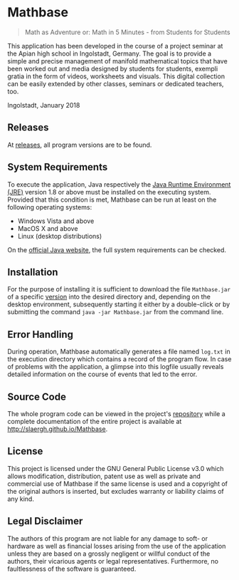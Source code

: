 # Mathbase
> Math as Adventure or: Math in 5 Minutes - from Students for Students

This application has been developed in the course of a project seminar at the Apian high school in Ingolstadt, Germany. The goal is to provide a simple and precise management of manifold mathematical topics that have been worked out and media designed by students for students, exempli gratia in the form of videos, worksheets and visuals. This digital collection can be easily extended by other classes, seminars or dedicated teachers, too.

Ingolstadt, January 2018

## Releases
At [releases](../../releases/), all program versions are to be found.

## System Requirements
To execute the application, Java respectively the [Java Runtime Environment (JRE)](https://java.com/de/download/manual.jsp) version 1.8 or above must be installed on the executing system. Provided that this condition is met, Mathbase can be run at least on the following operating systems:

* Windows Vista and above
* MacOS X and above
* Linux (desktop distributions)

On the [official Java website](https://java.com/en/download/help/sysreq.xml), the full system requirements can be checked.

## Installation
For the purpose of installing it is sufficient to download the file `Mathbase.jar` of a specific [version](../../releases) into the desired directory and, depending on the desktop environment, subsequently starting it either by a double-click or by submitting the command `java -jar Mathbase.jar` from the command line.

## Error Handling
During operation, Mathbase automatically generates a file named `log.txt` in the execution directory which contains a record of the program flow. In case of problems with the application, a glimpse into this logfile usually reveals detailed information on the course of events that led to the error. 

## Source Code
The whole program code can be viewed in the project's [repository](../../) while a complete documentation of the entire project is available at http://slaergh.github.io/Mathbase.

## License
This project is licensed under the GNU General Public License v3.0 which allows modification, distribution, patent use as well as private and commercial use of Mathbase if the same license is used and a copyright of the original authors is inserted, but excludes warranty or liability claims of any kind.

## Legal Disclaimer
The authors of this program are not liable for any damage to soft- or hardware as well as financial losses arising from the use of the application unless they are based on a grossly negligent or willful conduct of the authors, their vicarious agents or legal representatives. Furthermore, no faultlessness of the software is guaranteed.
